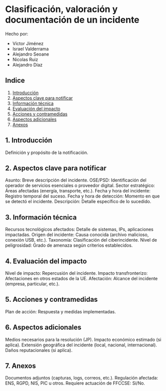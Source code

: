 # Clasificación, valoración y documentación de un incidente

Hecho por:

- Víctor Jiménez
- Israel Valderrama
- Alejandro Seoane
- Nicolas Ruiz
- Alejandro Díaz

## Indice

1. [Introducción](#1-introducción)
2. [Aspectos clave para notificar](#2-aspectos-clave-para-notificar)
3. [Información técnica](#3-información-técnica)
4. [Evaluación del impacto](#4-evaluación-del-impacto)
5. [Acciones y contramedidas](#5-acciones-y-contramedidas)
6. [Aspectos adicionales](#6-aspectos-adicionales)
7. [Anexos](#7-anexos)

## 1. Introducción

Definición y propósito de la notificación.

## 2. Aspectos clave para notificar

Asunto: Breve descripción del incidente.
OSE/PSD: Identificación del operador de servicios esenciales o proveedor digital.
Sector estratégico: Áreas afectadas (energía, transporte, etc.).
Fecha y hora del incidente: Registro temporal del suceso.
Fecha y hora de detección: Momento en que se detectó el incidente.
Descripción: Detalle específico de lo sucedido.

## 3. Información técnica

Recursos tecnológicos afectados: Detalle de sistemas, IPs, aplicaciones impactadas.
Origen del incidente: Causa conocida (archivo malicioso, conexión USB, etc.).
Taxonomía: Clasificación del ciberincidente.
Nivel de peligrosidad: Grado de amenaza según criterios establecidos.

## 4. Evaluación del impacto

Nivel de impacto: Repercusión del incidente.
Impacto transfronterizo: Afectaciones en otros estados de la UE.
Afectación: Alcance del incidente (empresa, particular, etc.).

## 5. Acciones y contramedidas

Plan de acción: Respuesta y medidas implementadas.

## 6. Aspectos adicionales

Medios necesarios para la resolución (JP).
Impacto económico estimado (si aplica).
Extensión geográfica del incidente (local, nacional, internacional).
Daños reputacionales (si aplica).

## 7. Anexos

Documentos adjuntos (capturas, logs, correos, etc.).
Regulación afectada: ENS, RGPD, NIS, PIC u otros.
Requiere actuación de FFCCSE: Sí/No.
